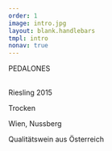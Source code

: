 ```yaml
---
order: 1
image: intro.jpg
layout: blank.handlebars
tmpl: intro
nonav: true
---
```

PEDALONES
<br>
<br>

Riesling 2015

Trocken

Wien, Nussberg

Qualitätswein aus Österreich

